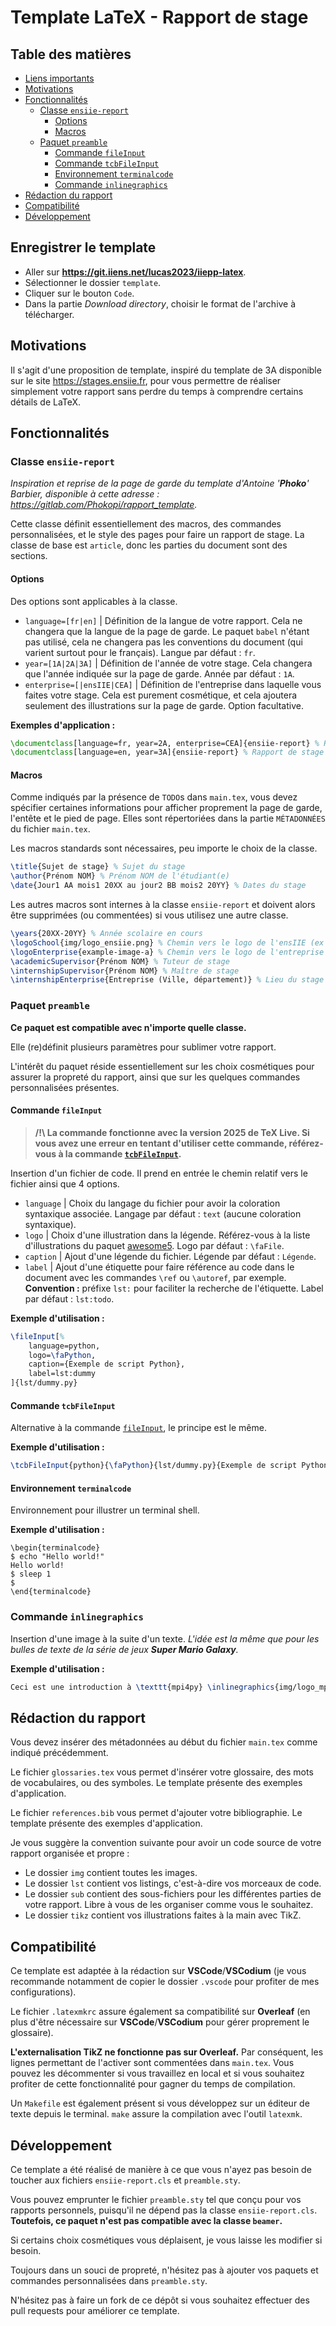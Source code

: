 # Template LaTeX - Rapport de stage

## Table des matières

- [Liens importants](#liens-importants)
- [Motivations](#motivations)
- [Fonctionnalités](#fonctionnalités)
  - [Classe `ensiie-report`](#classe-ensiie-report)
    - [Options](#options)
    - [Macros](#macros)
  - [Paquet `preamble`](#paquet-preamble)
    - [Commande `fileInput`](#commande-fileinput)
    - [Commande `tcbFileInput`](#commande-tcbfileinput)
    - [Environnement `terminalcode`](#environnement-terminalcode)
    - [Commande `inlinegraphics`](#commande-inlinegraphics)
- [Rédaction du rapport](#rédaction-du-rapport)
- [Compatibilité](#compatibilité)
- [Développement](#développement)


## Enregistrer le template

- Aller sur **https://git.iiens.net/lucas2023/iiepp-latex**.
- Sélectionner le dossier `template`.
- Cliquer sur le bouton `Code`.
- Dans la partie *Download directory*, choisir le format de l'archive à télécharger.


## Motivations

Il s'agit d'une proposition de template, inspiré du template de 3A disponible sur le site https://stages.ensiie.fr, pour vous permettre de réaliser simplement votre rapport sans perdre du temps à comprendre certains détails de LaTeX.


## Fonctionnalités

### Classe `ensiie-report`

*Inspiration et reprise de la page de garde du template d'Antoine '**Phoko**' Barbier, disponible à cette adresse : https://gitlab.com/Phokopi/rapport_template.*

Cette classe définit essentiellement des macros, des commandes personnalisées, et le style des pages pour faire un rapport de stage.
La classe de base est `article`, donc les parties du document sont des sections.

#### Options

Des options sont applicables à la classe.

- `language=[fr|en]` | Définition de la langue de votre rapport. Cela ne changera que la langue de la page de garde. Le paquet `babel` n'étant pas utilisé, cela ne changera pas les conventions du document (qui varient surtout pour le français). Langue par défaut : `fr`.
- `year=[1A|2A|3A]` | Définition de l'année de votre stage. Cela changera que l'année indiquée sur la page de garde. Année par défaut : `1A`.
- `enterprise=[|ensIIE|CEA]` | Définition de l'entreprise dans laquelle vous faites votre stage. Cela est purement cosmétique, et cela ajoutera seulement des illustrations sur la page de garde. Option facultative.

**Exemples d'application :**

```latex
\documentclass[language=fr, year=2A, enterprise=CEA]{ensiie-report} % Rapport d'un stage au CEA de 2A en français
\documentclass[language=en, year=3A]{ensiie-report} % Rapport de stage de 3A en anglais
```

#### Macros

Comme indiqués par la présence de `TODO`s dans `main.tex`, vous devez spécifier certaines informations pour afficher proprement la page de garde, l'entête et le pied de page.
Elles sont répertoriées dans la partie `MÉTADONNÉES` du fichier `main.tex`.

Les macros standards sont nécessaires, peu importe le choix de la classe.

```latex
\title{Sujet de stage} % Sujet du stage
\author{Prénom NOM} % Prénom NOM de l'étudiant(e)
\date{Jour1 AA mois1 20XX au jour2 BB mois2 20YY} % Dates du stage
```

Les autres macros sont internes à la classe `ensiie-report` et doivent alors être supprimées (ou commentées) si vous utilisez une autre classe.

```latex
\years{20XX-20YY} % Année scolaire en cours
\logoSchool{img/logo_ensiie.png} % Chemin vers le logo de l'ensIIE (ex : img/logo_ensiie.png)
\logoEnterprise{example-image-a} % Chemin vers le logo de l'entreprise du stage (ex : img/logo_entreprise.png)
\academicSupervisor{Prénom NOM} % Tuteur de stage
\internshipSupervisor{Prénom NOM} % Maître de stage
\internshipEnterprise{Entreprise (Ville, département)} % Lieu du stage
```

### Paquet `preamble`

**Ce paquet est compatible avec n'importe quelle classe.**

Elle (re)définit plusieurs paramètres pour sublimer votre rapport.

L'intérêt du paquet réside essentiellement sur les choix cosmétiques pour assurer la propreté du rapport, ainsi que sur les quelques commandes personnalisées présentes.

#### Commande `fileInput`

> **/!\ La commande fonctionne avec la version 2025 de TeX Live. Si vous avez une erreur en tentant d'utiliser cette commande, référez-vous à la commande [`tcbFileInput`](#commande-tcbfileinput).**

Insertion d'un fichier de code. Il prend en entrée le chemin relatif vers le fichier ainsi que 4 options.
- `language` | Choix du langage du fichier pour avoir la coloration syntaxique associée. Langage par défaut : `text` (aucune coloration syntaxique).
- `logo` | Choix d'une illustration dans la légende. Référez-vous à la liste d'illustrations du paquet [awesome5](https://texlive.mycozy.space/fonts/fontawesome5/doc/fontawesome5.pdf). Logo par défaut : `\faFile`.
- `caption` | Ajout d'une légende du fichier. Légende par défaut : `Légende`.
- `label` | Ajout d'une étiquette pour faire référence au code dans le document avec les commandes `\ref` ou `\autoref`, par exemple. **Convention :** préfixe `lst:` pour faciliter la recherche de l'étiquette. Label par défaut : `lst:todo`.

**Exemple d'utilisation :**

```latex
\fileInput[%
    language=python,
    logo=\faPython,
    caption={Exemple de script Python},
    label=lst:dummy
]{lst/dummy.py}
```

#### Commande `tcbFileInput`

Alternative à la commande [`fileInput`](#commande-fileinput), le principe est le même.

**Exemple d'utilisation :**

```latex
\tcbFileInput{python}{\faPython}{lst/dummy.py}{Exemple de script Python}{lst:dummy}
```

#### Environnement `terminalcode`

Environnement pour illustrer un terminal shell.

**Exemple d'utilisation :**

```text
\begin{terminalcode}
$ echo "Hello world!"
Hello world!
$ sleep 1
$
\end{terminalcode}
```

### Commande `inlinegraphics`

Insertion d'une image à la suite d'un texte. *L'idée est la même que pour les bulles de texte de la série de jeux **Super Mario Galaxy**.*

**Exemple d'utilisation :**

```latex
Ceci est une introduction à \texttt{mpi4py} \inlinegraphics{img/logo_mpi4py.pdf} pour tous.
```

## Rédaction du rapport

Vous devez insérer des métadonnées au début du fichier `main.tex` comme indiqué précédemment.

Le fichier `glossaries.tex` vous permet d'insérer votre glossaire, des mots de vocabulaires, ou des symboles. Le template présente des exemples d'application.

Le fichier `references.bib` vous permet d'ajouter votre bibliographie. Le template présente des exemples d'application.

Je vous suggère la convention suivante pour avoir un code source de votre rapport organisée et propre :
- Le dossier `img` contient toutes les images.
- Le dossier `lst` contient vos listings, c'est-à-dire vos morceaux de code.
- Le dossier `sub` contient des sous-fichiers pour les différentes parties de votre rapport. Libre à vous de les organiser comme vous le souhaitez.
- Le dossier `tikz` contient vos illustrations faites à la main avec TikZ.

## Compatibilité

Ce template est adaptée à la rédaction sur **VSCode**/**VSCodium** (je vous recommande notamment de copier le dossier `.vscode` pour profiter de mes configurations).

Le fichier `.latexmkrc` assure également sa compatibilité sur **Overleaf** (en plus d'être nécessaire sur **VSCode**/**VSCodium** pour gérer proprement le glossaire).

**L'externalisation TikZ ne fonctionne pas sur Overleaf.** Par conséquent, les lignes permettant de l'activer sont commentées dans `main.tex`. Vous pouvez les décommenter si vous travaillez en local et si vous souhaitez profiter de cette fonctionnalité pour gagner du temps de compilation.

Un `Makefile` est également présent si vous développez sur un éditeur de texte depuis le terminal. `make` assure la compilation avec l'outil `latexmk`.

## Développement

Ce template a été réalisé de manière à ce que vous n'ayez pas besoin de toucher aux fichiers `ensiie-report.cls` et `preamble.sty`.

Vous pouvez emprunter le fichier `preamble.sty` tel que conçu pour vos rapports personnels, puisqu'il ne dépend pas la classe `ensiie-report.cls`. **Toutefois, ce paquet n'est pas compatible avec la classe `beamer`.**

Si certains choix cosmétiques vous déplaisent, je vous laisse les modifier si besoin.

Toujours dans un souci de propreté, n'hésitez pas à ajouter vos paquets et commandes personnalisées dans `preamble.sty`.

N'hésitez pas à faire un fork de ce dépôt si vous souhaitez effectuer des pull requests pour améliorer ce template.
